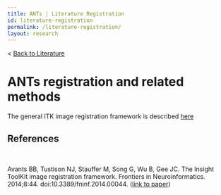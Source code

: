 ```yaml
---
title: ANTs | Literature Registration
id: literature-registration
permalink: /literature-registration/
layout: research
---
```

< <a href="/literature/">Back to Literature</a>

# ANTs registration and related methods

The general ITK image registration framework is described [here](#itk-reg)



## References
<br/>

<a name="itk-reg"></a>
Avants BB, Tustison NJ, Stauffer M, Song G, Wu B, Gee JC. 
The Insight ToolKit image registration framework. Frontiers 
in Neuroinformatics. 2014;8:44. doi:10.3389/fninf.2014.00044.
([link to paper](https://www.ncbi.nlm.nih.gov/pmc/articles/PMC4009425/))
